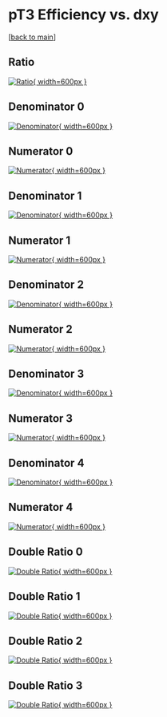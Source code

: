 # pT3 Efficiency vs. dxy

[[back to main](./)]



## Ratio

[![Ratio](../mtv/var/pT3_base_13_-1_eff_dxy.png){ width=600px }](../mtv/var/pT3_base_13_-1_eff_dxy.pdf)

## Denominator 0

[![Denominator](../mtv/den/pT3_base_13_-1_eff_dxy_den0.png){ width=600px }](../mtv/den/pT3_base_13_-1_eff_dxy_den0.pdf)

## Numerator 0

[![Numerator](../mtv/num/pT3_base_13_-1_eff_dxy_num0.png){ width=600px }](../mtv/num/pT3_base_13_-1_eff_dxy_num0.pdf)

## Denominator 1

[![Denominator](../mtv/den/pT3_base_13_-1_eff_dxy_den1.png){ width=600px }](../mtv/den/pT3_base_13_-1_eff_dxy_den1.pdf)

## Numerator 1

[![Numerator](../mtv/num/pT3_base_13_-1_eff_dxy_num1.png){ width=600px }](../mtv/num/pT3_base_13_-1_eff_dxy_num1.pdf)

## Denominator 2

[![Denominator](../mtv/den/pT3_base_13_-1_eff_dxy_den2.png){ width=600px }](../mtv/den/pT3_base_13_-1_eff_dxy_den2.pdf)

## Numerator 2

[![Numerator](../mtv/num/pT3_base_13_-1_eff_dxy_num2.png){ width=600px }](../mtv/num/pT3_base_13_-1_eff_dxy_num2.pdf)

## Denominator 3

[![Denominator](../mtv/den/pT3_base_13_-1_eff_dxy_den3.png){ width=600px }](../mtv/den/pT3_base_13_-1_eff_dxy_den3.pdf)

## Numerator 3

[![Numerator](../mtv/num/pT3_base_13_-1_eff_dxy_num3.png){ width=600px }](../mtv/num/pT3_base_13_-1_eff_dxy_num3.pdf)

## Denominator 4

[![Denominator](../mtv/den/pT3_base_13_-1_eff_dxy_den4.png){ width=600px }](../mtv/den/pT3_base_13_-1_eff_dxy_den4.pdf)

## Numerator 4

[![Numerator](../mtv/num/pT3_base_13_-1_eff_dxy_num4.png){ width=600px }](../mtv/num/pT3_base_13_-1_eff_dxy_num4.pdf)

## Double Ratio 0

[![Double Ratio](../mtv/ratio/pT3_base_13_-1_eff_dxy_ratio0.png){ width=600px }](../mtv/ratio/pT3_base_13_-1_eff_dxy_ratio0.pdf)

## Double Ratio 1

[![Double Ratio](../mtv/ratio/pT3_base_13_-1_eff_dxy_ratio1.png){ width=600px }](../mtv/ratio/pT3_base_13_-1_eff_dxy_ratio1.pdf)

## Double Ratio 2

[![Double Ratio](../mtv/ratio/pT3_base_13_-1_eff_dxy_ratio2.png){ width=600px }](../mtv/ratio/pT3_base_13_-1_eff_dxy_ratio2.pdf)

## Double Ratio 3

[![Double Ratio](../mtv/ratio/pT3_base_13_-1_eff_dxy_ratio3.png){ width=600px }](../mtv/ratio/pT3_base_13_-1_eff_dxy_ratio3.pdf)

